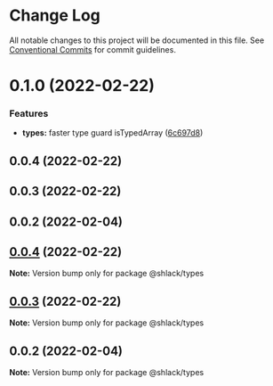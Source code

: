 # Change Log

All notable changes to this project will be documented in this file.
See [Conventional Commits](https://conventionalcommits.org) for commit guidelines.

# 0.1.0 (2022-02-22)


### Features

* **types:** faster type guard isTypedArray ([6c697d8](https://github.com/Vages/js-ts-monorepos/commit/6c697d8f6cc421e0374eea55c3d097bee34559ba))



## 0.0.4 (2022-02-22)



## 0.0.3 (2022-02-22)



## 0.0.2 (2022-02-04)





## [0.0.4](https://github.com/Vages/js-ts-monorepos/compare/v0.0.3...v0.0.4) (2022-02-22)

**Note:** Version bump only for package @shlack/types





## [0.0.3](https://github.com/Vages/js-ts-monorepos/compare/v0.0.2...v0.0.3) (2022-02-22)

**Note:** Version bump only for package @shlack/types





## 0.0.2 (2022-02-04)

**Note:** Version bump only for package @shlack/types
